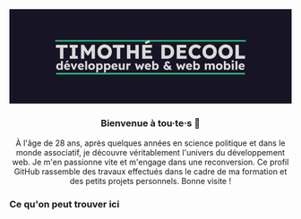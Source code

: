 <div align="center">
<img src='timdecool_header.png' alt="readme header">

### Bienvenue à tou·te·s 👋
À l'âge de 28 ans, après quelques années en science politique et dans le monde associatif, je découvre véritablement l'univers du développement web. Je m'en passionne vite et m'engage dans une reconversion. Ce profil GitHub rassemble des travaux effectués dans le cadre de ma formation et des petits projets personnels. Bonne visite !
</div>

### Ce qu'on peut trouver ici



<!--
**timdecool/timdecool** is a ✨ _special_ ✨ repository because its `README.md` (this file) appears on your GitHub profile.

Here are some ideas to get you started:

- 🔭 I’m currently working on ...
- 🌱 I’m currently learning ...
- 👯 I’m looking to collaborate on ...
- 🤔 I’m looking for help with ...
- 💬 Ask me about ...
- 📫 How to reach me: ...
- 😄 Pronouns: ...
- ⚡ Fun fact: ...
-->
